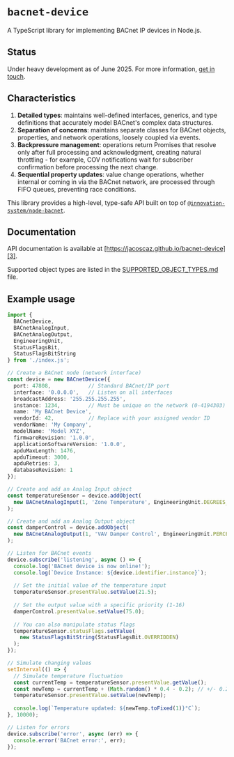 
# `bacnet-device`

A TypeScript library for implementing BACnet IP devices in Node.js.

## Status

Under heavy development as of June 2025. For more information, [get in touch][1].

## Characteristics

1. **Detailed types**: maintains well-defined interfaces, generics, and type
   definitions  that accurately model BACnet's complex data structures.
2. **Separation of concerns**: maintains separate classes for BACnet objects,
   properties, and network operations, loosely coupled via events.
3. **Backpressure management**: operations return Promises that resolve only
   after full processing and acknowledgment, creating natural throttling - for 
   example, COV notifications wait for subscriber confirmation before processing
   the next change.
4. **Sequential property updates**: value change operations, whether internal
   or coming in via the BACnet network, are processed through FIFO queues,
   preventing race conditions.

This library provides a high-level, type-safe API built on top of
[`@innovation-system/node-bacnet`][2].

## Documentation

API documentation is available at [https://jacoscaz.github.io/bacnet-device][3].

Supported object types are listed in the [SUPPORTED_OBJECT_TYPES.md][4] file.

## Example usage

```typescript
import { 
  BACnetDevice,
  BACnetAnalogInput,
  BACnetAnalogOutput,
  EngineeringUnit,
  StatusFlagsBit,
  StatusFlagsBitString
} from './index.js';

// Create a BACnet node (network interface)
const device = new BACnetDevice({
  port: 47808,            // Standard BACnet/IP port
  interface: '0.0.0.0',   // Listen on all interfaces
  broadcastAddress: '255.255.255.255',
  instance: 1234,         // Must be unique on the network (0-4194303)
  name: 'My BACnet Device',
  vendorId: 42,           // Replace with your assigned vendor ID
  vendorName: 'My Company',
  modelName: 'Model XYZ',
  firmwareRevision: '1.0.0',
  applicationSoftwareVersion: '1.0.0',
  apduMaxLength: 1476,
  apduTimeout: 3000,
  apduRetries: 3,
  databaseRevision: 1
});

// Create and add an Analog Input object
const temperatureSensor = device.addObject(
  new BACnetAnalogInput(1, 'Zone Temperature', EngineeringUnit.DEGREES_CELSIUS)
);

// Create and add an Analog Output object
const damperControl = device.addObject(
  new BACnetAnalogOutput(1, 'VAV Damper Control', EngineeringUnit.PERCENT)
);

// Listen for BACnet events
device.subscribe('listening', async () => {
  console.log('BACnet device is now online!');
  console.log(`Device Instance: ${device.identifier.instance}`);
  
  // Set the initial value of the temperature input
  temperatureSensor.presentValue.setValue(21.5);
  
  // Set the output value with a specific priority (1-16)
  damperControl.presentValue.setValue(75.0);
  
  // You can also manipulate status flags
  temperatureSensor.statusFlags.setValue(
    new StatusFlagsBitString(StatusFlagsBit.OVERRIDDEN)
  );
});

// Simulate changing values
setInterval(() => {
  // Simulate temperature fluctuation
  const currentTemp = temperatureSensor.presentValue.getValue();
  const newTemp = currentTemp + (Math.random() * 0.4 - 0.2); // +/- 0.2°C
  temperatureSensor.presentValue.setValue(newTemp);
  
  console.log(`Temperature updated: ${newTemp.toFixed(1)}°C`);
}, 10000);

// Listen for errors
device.subscribe('error', async (err) => {
  console.error('BACnet error:', err);
});
```

[1]: https://github.com/jacoscaz/bacnet-device
[2]: https://github.com/innovation-system/node-bacnet
[3]: https://jacoscaz.github.io/bacnet-device
[4]: ./SUPPORTED_OBJECT_TYPES.md
